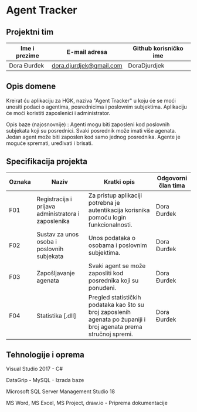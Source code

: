 # Agent Tracker


## Projektni tim

Ime i prezime | E-mail adresa | Github korisničko ime
------------  | ------------------- |---------------------
Dora Đurđek | dora.djurdjek@gmail.com | DoraDjurdjek

## Opis domene
Kreirat ću aplikaciju za HGK, naziva "Agent Tracker" u koju će se moći unositi podaci o agentima, posrednicima i poslovnim subjektima. Aplikaciju će moći koristiti zaposlenici i administrator.

Opis baze (najosnovnije) :
Agenti mogu biti zaposleni kod poslovnih subjekata koji su posrednici. Svaki posrednik može imati više agenata. Jedan agent može biti zaposlen kod samo jednog posrednika. Agente je moguće spremati, uređivati i brisati.

## Specifikacija projekta
Oznaka | Naziv | Kratki opis | Odgovorni član tima
------ | ----- | ----------- | -------------------
F01 | Registracija i prijava administratora i zaposlenika | Za pristup aplikaciji potrebna je autentikacija korisnika pomoću login funkcionalnosti.| Dora Đurđek
F02 | Sustav za unos osoba i poslovnih subjekata | Unos podataka o osobama i poslovnim subjektima. | Dora Đurđek
F03 | Zapošljavanje agenata | Svaki agent se može zaposliti kod posrednika koji su ponuđeni. |Dora Đurđek
F04 | Statistika [.dll] | Pregled statističkih podataka kao što su broj zaposlenih agenata po županiji i broj agenata prema stručnoj spremi. | Dora Đurđek

## Tehnologije i oprema
Visual Studio 2017 - C#

DataGrip - MySQL - Izrada baze

Microsoft SQL Server Management Studio 18

MS Word, MS Excel, MS Project, draw.io - Priprema dokumentacije
